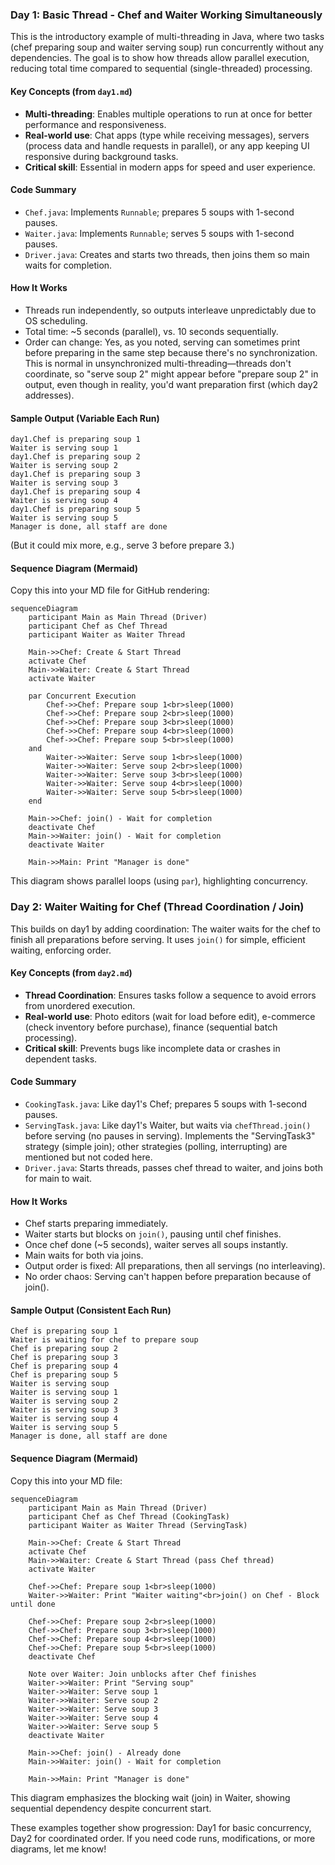 ### Day 1: Basic Thread - Chef and Waiter Working Simultaneously

This is the introductory example of multi-threading in Java, where two tasks (chef preparing soup and waiter serving soup) run concurrently without any dependencies. The goal is to show how threads allow parallel execution, reducing total time compared to sequential (single-threaded) processing.

#### Key Concepts (from `day1.md`)
- **Multi-threading**: Enables multiple operations to run at once for better performance and responsiveness.
- **Real-world use**: Chat apps (type while receiving messages), servers (process data and handle requests in parallel), or any app keeping UI responsive during background tasks.
- **Critical skill**: Essential in modern apps for speed and user experience.

#### Code Summary
- `Chef.java`: Implements `Runnable`; prepares 5 soups with 1-second pauses.
- `Waiter.java`: Implements `Runnable`; serves 5 soups with 1-second pauses.
- `Driver.java`: Creates and starts two threads, then joins them so main waits for completion.

#### How It Works
- Threads run independently, so outputs interleave unpredictably due to OS scheduling.
- Total time: ~5 seconds (parallel), vs. 10 seconds sequentially.
- Order can change: Yes, as you noted, serving can sometimes print before preparing in the same step because there's no synchronization. This is normal in unsynchronized multi-threading—threads don't coordinate, so "serve soup 2" might appear before "prepare soup 2" in output, even though in reality, you'd want preparation first (which day2 addresses).

#### Sample Output (Variable Each Run)
```
day1.Chef is preparing soup 1
Waiter is serving soup 1
day1.Chef is preparing soup 2
Waiter is serving soup 2
day1.Chef is preparing soup 3
Waiter is serving soup 3
day1.Chef is preparing soup 4
Waiter is serving soup 4
day1.Chef is preparing soup 5
Waiter is serving soup 5
Manager is done, all staff are done
```
(But it could mix more, e.g., serve 3 before prepare 3.)

#### Sequence Diagram (Mermaid)
Copy this into your MD file for GitHub rendering:

```mermaid
sequenceDiagram
    participant Main as Main Thread (Driver)
    participant Chef as Chef Thread
    participant Waiter as Waiter Thread

    Main->>Chef: Create & Start Thread
    activate Chef
    Main->>Waiter: Create & Start Thread
    activate Waiter

    par Concurrent Execution
        Chef->>Chef: Prepare soup 1<br>sleep(1000)
        Chef->>Chef: Prepare soup 2<br>sleep(1000)
        Chef->>Chef: Prepare soup 3<br>sleep(1000)
        Chef->>Chef: Prepare soup 4<br>sleep(1000)
        Chef->>Chef: Prepare soup 5<br>sleep(1000)
    and
        Waiter->>Waiter: Serve soup 1<br>sleep(1000)
        Waiter->>Waiter: Serve soup 2<br>sleep(1000)
        Waiter->>Waiter: Serve soup 3<br>sleep(1000)
        Waiter->>Waiter: Serve soup 4<br>sleep(1000)
        Waiter->>Waiter: Serve soup 5<br>sleep(1000)
    end

    Main->>Chef: join() - Wait for completion
    deactivate Chef
    Main->>Waiter: join() - Wait for completion
    deactivate Waiter

    Main->>Main: Print "Manager is done"
```

This diagram shows parallel loops (using `par`), highlighting concurrency.

### Day 2: Waiter Waiting for Chef (Thread Coordination / Join)

This builds on day1 by adding coordination: The waiter waits for the chef to finish all preparations before serving. It uses `join()` for simple, efficient waiting, enforcing order.

#### Key Concepts (from `day2.md`)
- **Thread Coordination**: Ensures tasks follow a sequence to avoid errors from unordered execution.
- **Real-world use**: Photo editors (wait for load before edit), e-commerce (check inventory before purchase), finance (sequential batch processing).
- **Critical skill**: Prevents bugs like incomplete data or crashes in dependent tasks.

#### Code Summary
- `CookingTask.java`: Like day1's Chef; prepares 5 soups with 1-second pauses.
- `ServingTask.java`: Like day1's Waiter, but waits via `chefThread.join()` before serving (no pauses in serving). Implements the "ServingTask3" strategy (simple join); other strategies (polling, interrupting) are mentioned but not coded here.
- `Driver.java`: Starts threads, passes chef thread to waiter, and joins both for main to wait.

#### How It Works
- Chef starts preparing immediately.
- Waiter starts but blocks on `join()`, pausing until chef finishes.
- Once chef done (~5 seconds), waiter serves all soups instantly.
- Main waits for both via joins.
- Output order is fixed: All preparations, then all servings (no interleaving).
- No order chaos: Serving can't happen before preparation because of join().

#### Sample Output (Consistent Each Run)
```
Chef is preparing soup 1
Waiter is waiting for chef to prepare soup
Chef is preparing soup 2
Chef is preparing soup 3
Chef is preparing soup 4
Chef is preparing soup 5
Waiter is serving soup
Waiter is serving soup 1
Waiter is serving soup 2
Waiter is serving soup 3
Waiter is serving soup 4
Waiter is serving soup 5
Manager is done, all staff are done
```

#### Sequence Diagram (Mermaid)
Copy this into your MD file:

```mermaid
sequenceDiagram
    participant Main as Main Thread (Driver)
    participant Chef as Chef Thread (CookingTask)
    participant Waiter as Waiter Thread (ServingTask)

    Main->>Chef: Create & Start Thread
    activate Chef
    Main->>Waiter: Create & Start Thread (pass Chef thread)
    activate Waiter

    Chef->>Chef: Prepare soup 1<br>sleep(1000)
    Waiter->>Waiter: Print "Waiter waiting"<br>join() on Chef - Block until done

    Chef->>Chef: Prepare soup 2<br>sleep(1000)
    Chef->>Chef: Prepare soup 3<br>sleep(1000)
    Chef->>Chef: Prepare soup 4<br>sleep(1000)
    Chef->>Chef: Prepare soup 5<br>sleep(1000)
    deactivate Chef

    Note over Waiter: Join unblocks after Chef finishes
    Waiter->>Waiter: Print "Serving soup"
    Waiter->>Waiter: Serve soup 1
    Waiter->>Waiter: Serve soup 2
    Waiter->>Waiter: Serve soup 3
    Waiter->>Waiter: Serve soup 4
    Waiter->>Waiter: Serve soup 5
    deactivate Waiter

    Main->>Chef: join() - Already done
    Main->>Waiter: join() - Wait for completion

    Main->>Main: Print "Manager is done"
```

This diagram emphasizes the blocking wait (join) in Waiter, showing sequential dependency despite concurrent start.

These examples together show progression: Day1 for basic concurrency, Day2 for coordinated order. If you need code runs, modifications, or more diagrams, let me know!